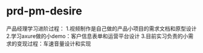 # prd-pm-desire
产品经理学习进阶过程：
1.视频制作是自己做的产品小项目的需求文档和原型设计
2.学习axure做的小demo：客户信息表单和运营平台设计
3.目前实习负责的小需求的变现过程：车速音量设计和实现
